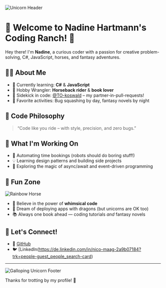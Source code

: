 ![Unicorn Header](https://media.giphy.com/media/3o7TKtnuHOHHUjR38Y/giphy.gif)

# 🦄 Welcome to Nadine Hartmann's Coding Ranch! 🐴

Hey there! I'm **Nadine**, a curious coder with a passion for creative problem-solving, C#, JavaScript, horses, and fantasy adventures.

## 👨‍💻 About Me
- 🔭 Currently learning: **C#** & **JavaScript**
- 🐴 Hobby Wrangler: **Horseback rider** & **book lover**
- 🤝 Sidekick in code: [@TO-koswald](https://github.com/TO-koswald) – my partner-in-pull-requests!
- 📖 Favorite activities: Bug squashing by day, fantasy novels by night

## 🌈 Code Philosophy
> “Code like you ride – with style, precision, and zero bugs.”

## 🧠 What I'm Working On
- 📅 Automating time bookings (robots should do boring stuff!)
- 💡 Learning design patterns and building side projects
- 🧙 Exploring the magic of async/await and event-driven programming

## 🎨 Fun Zone
![Rainbow Horse](https://media.giphy.com/media/xT9IgIc0lryrxvqVGM/giphy.gif)

- 🦄 Believe in the power of **whimsical code**
- 🐉 Dream of deploying apps with dragons (but unicorns are OK too)
- 📚 Always one book ahead — coding tutorials *and* fantasy novels

## 🔗 Let's Connect!
- 🐙 [GitHub](https://github.com/TO-NMaag)
- 🐦 [LinkedIn(https://de.linkedin.com/in/nico-maag-2a9b07184?trk=people-guest_people_search-card)

---

![Galloping Unicorn Footer](https://media.giphy.com/media/26AHONQ79FdWZhAI0/giphy.gif)

Thanks for trotting by my profile! 🌟
